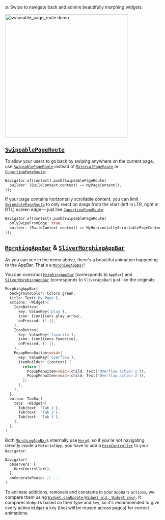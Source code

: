 🔙 Swipe to navigate back and admire beautifully morphing widgets.

<img src="https://github.com/JonasWanke/swipeable_page_route/raw/master/doc/demo.gif?raw=true" width="400px" alt="swipeable_page_route demo" />


## [`SwipeablePageRoute`]

To allow your users to go back by swiping anywhere on the current page, use [`SwipeablePageRoute`] instead of [`MaterialPageRoute`] or [`CupertinoPageRoute`]:

```dart
Navigator.of(context).push(SwipeablePageRoute(
  builder: (BuildContext context) => MyPageContent(),
));
```

If your page contains horizontally scrollable content, you can limit [`SwipeablePageRoute`] to only react on drags from the start (left in LTR, right in RTL) screen edge — just like [`CupertinoPageRoute`]:

```dart
Navigator.of(context).push(SwipeablePageRoute(
  onlySwipeFromEdge: true,
  builder: (BuildContext context) => MyHorizontallyScrollablePageContent(),
));
```


## [`MorphingAppBar`] & [`SliverMorphingAppBar`]

As you can see in the demo above, there's a beautiful animation happening to the AppBar. That's a [`MorphingAppBar`]!

You can construct [`MorphingAppBar`] (corresponds to `AppBar`) and [`SliverMorphingAppBar`] (corresponds to `SliverAppBar`) just like the originals:

```dart
MorphingAppBar(
  backgroundColor: Colors.green,
  title: Text('My Page'),
  actions: <Widget>[
    IconButton(
      key: ValueKey('play'),
      icon: Icon(Icons.play_arrow),
      onPressed: () {},
    ),
    IconButton(
      key: ValueKey('favorite'),
      icon: Icon(Icons.favorite),
      onPressed: () {},
    ),
    PopupMenuButton<void>(
      key: ValueKey('overflow'),
      itemBuilder: (context) {
        return [
          PopupMenuItem<void>(child: Text('Overflow action 1')),
          PopupMenuItem<void>(child: Text('Overflow action 2')),
        ];
      },
    ),
  ],
  bottom: TabBar(
    tabs: <Widget>[
      Tab(text: 'Tab 1'),
      Tab(text: 'Tab 2'),
      Tab(text: 'Tab 3'),
    ],
  ),
)
```

Both [`MorphingAppBar`]s internally use [`Hero`]s, so if you're not navigating directly inside a `MaterialApp`, you have to add a [`HeroController`] to your `Navigator`:

```dart
Navigator(
  observers: [
    HeroController(),
  ],
  onGenerateRoute: // ...
)
```

To animate additions, removals and constants in your `AppBar`s `actions`, we compare them using [`Widget.canUpdate(Widget old, Widget new)`]. It compares `Widget`s based on their type and `key`, so it's recommended to give every action `Widget` a key (that will be reused across pages) for correct animations.



<!-- Flutter -->
[`CupertinoPageRoute`]: https://api.flutter.dev/flutter/cupertino/CupertinoPageRoute-class.html
[`Hero`]: https://api.flutter.dev/flutter/widgets/Hero-class.html
[`HeroController`]: https://api.flutter.dev/flutter/widgets/HeroController-class.html
[`MaterialPageRoute`]: https://api.flutter.dev/flutter/material/MaterialPageRoute-class.html
[`Widget.canUpdate(Widget old, Widget new)`]: https://api.flutter.dev/flutter/widgets/Widget/canUpdate.html
<!-- swipeable_page_route -->
[`MorphingAppBar`]: https://pub.dev/documentation/swipeable_page_route/latest/swipeable_page_route/MorphingAppBar-class.html
[`SliverMorphingAppBar`]: https://pub.dev/documentation/swipeable_page_route/latest/swipeable_page_route/SliverMorphingAppBar-class.html
[`SwipeablePageRoute`]: https://pub.dev/documentation/swipeable_page_route/latest/swipeable_page_route/SwipeablePageRoute-class.html
